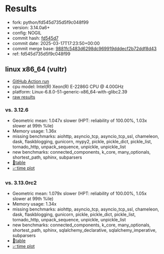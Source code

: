 # Results

- fork: python/fd545d735d5f9c048f99
- version: 3.14.0a6+
- config: NOGIL
- commit hash: [fd545d7](https://github.com/python/cpython/commit/fd545d7)
- commit date: 2025-03-17T17:23:50+00:00
- commit merge base: [9881fc5483d6298dc969919dddecf2b72ddf8d43](https://github.com/python/cpython/commit/9881fc5483d6298dc969919dddecf2b72ddf8d43)
- ref: fd545d735d5f9c048f99

## linux x86_64 (vultr)

- [GitHub Action run](https://github.com/facebookexperimental/free-threading-benchmarking/actions/runs/13912462625)
- cpu model: Intel(R) Xeon(R) E-2286G CPU @ 4.00GHz
- platform: Linux-6.8.0-51-generic-x86_64-with-glibc2.39
- [raw results](bm-20250317-vultr-x86_64-python-fd545d735d5f9c048f99-3.14.0a6%2B-fd545d7.json)

### vs. 3.12.6

- Geometric mean: 1.047x slower (HPT: reliability of 100.00%, 1.03x slower at 99th %ile)
- Memory usage: 1.36x
- missing benchmarks: aiohttp, asyncio_tcp, asyncio_tcp_ssl, chameleon, dask, flaskblogging, gunicorn, mypy2, pickle, pickle_dict, pickle_list, tornado_http, unpack_sequence, unpickle, unpickle_list
- new benchmarks: connected_components, k_core, many_optionals, shortest_path, sphinx, subparsers
- [📄table](bm-20250317-vultr-x86_64-python-fd545d735d5f9c048f99-3.14.0a6%2B-fd545d7-vs-3.12.6.md)
- [📈time plot](bm-20250317-vultr-x86_64-python-fd545d735d5f9c048f99-3.14.0a6%2B-fd545d7-vs-3.12.6.svg)

### vs. 3.13.0rc2

- Geometric mean: 1.079x slower (HPT: reliability of 100.00%, 1.05x slower at 99th %ile)
- Memory usage: 1.34x
- missing benchmarks: aiohttp, asyncio_tcp, asyncio_tcp_ssl, chameleon, dask, flaskblogging, gunicorn, pickle, pickle_dict, pickle_list, tornado_http, unpack_sequence, unpickle, unpickle_list
- new benchmarks: connected_components, k_core, many_optionals, shortest_path, sphinx, sqlalchemy_declarative, sqlalchemy_imperative, subparsers
- [📄table](bm-20250317-vultr-x86_64-python-fd545d735d5f9c048f99-3.14.0a6%2B-fd545d7-vs-3.13.0rc2.md)
- [📈time plot](bm-20250317-vultr-x86_64-python-fd545d735d5f9c048f99-3.14.0a6%2B-fd545d7-vs-3.13.0rc2.svg)


